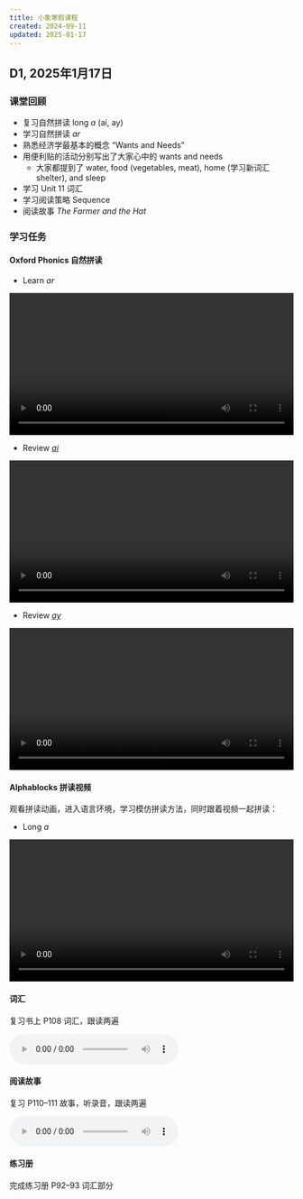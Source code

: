 ```yaml
---
title: 小象寒假课程
created: 2024-09-11
updated: 2025-01-17
---
```


## D1, 2025年1月17日

### 课堂回顾

- 复习自然拼读 long *a* (ai, ay)
- 学习自然拼读 *ar* 
- 熟悉经济学最基本的概念 “Wants and Needs”
- 用便利贴的活动分别写出了大家心中的 wants and needs
	- 大家都提到了 water, food (vegetables, meat), home (学习新词汇 shelter), and sleep
- 学习 Unit 11 词汇
- 学习阅读策略 Sequence
- 阅读故事 *The Farmer and the Hat*

### 学习任务

#### Oxford Phonics 自然拼读

- Learn *ar*

<video width="100%" height="auto" controls>
  <source src="https://mini-elephant-1318622621.cos.ap-chongqing.myqcloud.com/english/U_01_ar.mp4" type="video/mp4">
</video>

- Review *[ai](https://elt.oup.com/elt/students/oxfordphonicsworld/video/opw_sb3_u04_ai.mp4?cc=cn&selLanguage=zh)*

<video width="100%" height="auto" controls>
  <source src="https://mini-elephant-1318622621.cos.ap-chongqing.myqcloud.com/english/Unit_04_ai.mp4" type="video/mp4">
</video>

- Review *[ay](https://elt.oup.com/elt/students/oxfordphonicsworld/video/opw_sb3_u04_ay.mp4?cc=cn&selLanguage=zh)*

<video width="100%" height="auto" controls>
  <source src="https://mini-elephant-1318622621.cos.ap-chongqing.myqcloud.com/english/Unit_04_ay.mp4" type="video/mp4">
</video>

#### Alphablocks 拼读视频

观看拼读动画，进入语言环境，学习模仿拼读方法，同时跟着视频一起拼读：

- Long *a*
<video width="100%" height="auto" controls>
  <source src="https://mini-elephant-1318622621.cos.ap-chongqing.myqcloud.com/2024/11/03/alphablocks-level-five-long-vowels-long-a-full-episodes-learn-how-to-read.mp4" type="video/mp4">
</video>

#### 词汇

复习书上 P108 词汇，跟读两遍

<audio controls>
  <source src="https://mini-elephant-1318622621.cos.ap-chongqing.myqcloud.com/english/OD2e_L1_Student_Book_Audio_2.17.mp3" type="audio/mp3">
</audio>

#### 阅读故事

复习 P110–111 故事，听录音，跟读两遍

<audio controls>
  <source src="https://mini-elephant-1318622621.cos.ap-chongqing.myqcloud.com/english/OD2e_L1_Student_Book_Audio_2.18.mp3" type="audio/mp3">
</audio>

#### 练习册

完成练习册 P92–93 词汇部分
